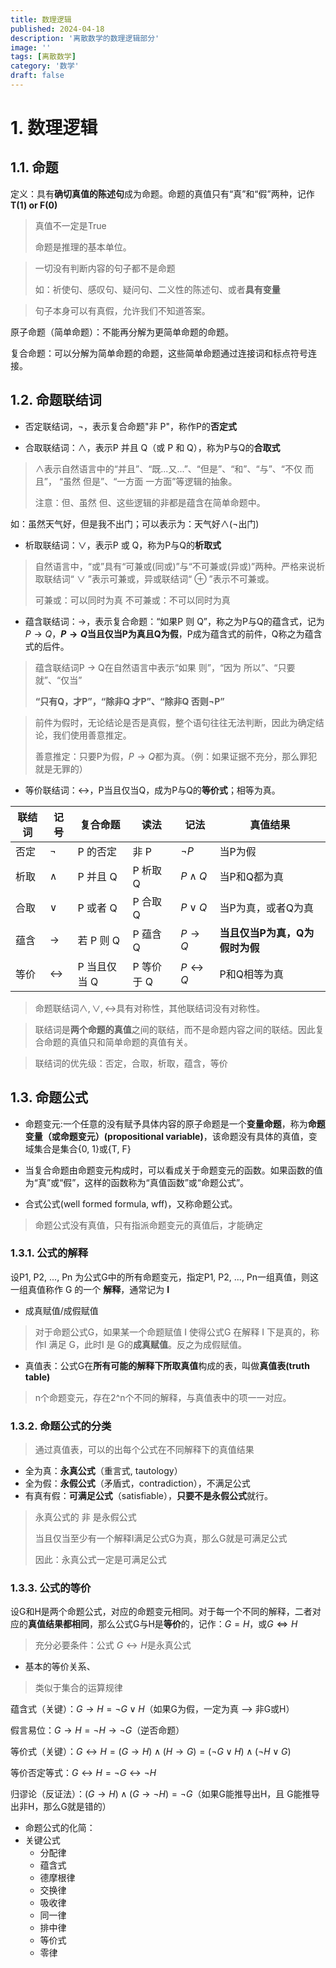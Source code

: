 ```yaml
---
title: 数理逻辑
published: 2024-04-18
description: '离散数学的数理逻辑部分'
image: ''
tags: [离散数学]
category: '数学'
draft: false 
---
```


# 1. 数理逻辑

## 1.1. 命题

定义：具有**确切真值的陈述句**成为命题。命题的真值只有“真”和“假”两种，记作**T(1) or F(0)**
> 真值不一定是True
>
> 命题是推理的基本单位。

> 一切没有判断内容的句子都不是命题
> 
> 如：祈使句、感叹句、疑问句、二义性的陈述句、或者**具有变量**

> 句子本身可以有真假，允许我们不知道答案。

原子命题（简单命题）：不能再分解为更简单命题的命题。

复合命题：可以分解为简单命题的命题，这些简单命题通过连接词和标点符号连接。

## 1.2. 命题联结词

+ 否定联结词，$\neg$，表示复合命题"非 P"，称作P的**否定式**

+ 合取联结词：$\land$，表示P 并且 Q（或 P 和 Q），称为P与Q的**合取式**

> $\land$表示自然语言中的“并且”、“既...又...”、“但是”、“和”、“与”、“不仅 而且”， “虽然 但是”、“一方面 一方面”等逻辑的抽象。
> 
> 注意：但、虽然 但、这些逻辑的非都是蕴含在简单命题中。
>
 如：虽然天气好，但是我不出门；可以表示为：天气好$\land (\neg$出门)

+ 析取联结词：$\lor$，表示P 或 Q，称为P与Q的**析取式**

> 自然语言中，“或”具有“可兼或(同或)”与“不可兼或(异或)”两种。严格来说析取联结词“ $\lor$ ”表示可兼或，异或联结词“ $\oplus$ ”表示不可兼或。
>
> 可兼或：可以同时为真
> 不可兼或：不可以同时为真

+ 蕴含联结词：$\to$，表示复合命题：“如果P 则 Q”，称之为P与Q的蕴含式，记为$P \to Q$，**$P \to Q$当且仅当P为真且Q为假**，P成为蕴含式的前件，Q称之为蕴含式的后件。
  
> 蕴含联结词P -> Q在自然语言中表示“如果 则”，“因为 所以”、“只要 就”、“仅当”
> 
> **“只有Q，才P”，“除非Q 才P”、“除非Q 否则$\neg$P”**

> 前件为假时，无论结论是否是真假，整个语句往往无法判断，因此为确定结论，我们使用善意推定。
> 
> 善意推定：只要P为假，$P \to Q$都为真。（例：如果证据不充分，那么罪犯就是无罪的）

+ 等价联结词：$\leftrightarrow$，P当且仅当Q，成为P与Q的**等价式**；相等为真。

|联结词|记号|复合命题|读法|记法|真值结果|
| --- | --- | --- | --- | --- | --- |
| 否定 | $\neg$ | P 的否定 | 非 P | $\neg P$ | 当P为假 |
| 析取 | $\land$ | P 并且 Q | P 析取 Q | $P\land Q$ | 当P和Q都为真 |
| 合取 | $\lor$ | P 或者 Q | P 合取 Q | $P\lor Q$ | 当P为真，或者Q为真 |
| 蕴含 | $\to$ | 若 P 则 Q | P 蕴含 Q | $P\to Q$ | **当且仅当P为真，Q为假时为假** |
| 等价 | $\leftrightarrow$ | P 当且仅当 Q | P 等价于 Q | $P\leftrightarrow Q$ | P和Q相等为真 |

> 命题联结词$\land, \lor, \leftrightarrow$具有对称性，其他联结词没有对称性。

> 联结词是**两个命题的真值**之间的联结，而不是命题内容之间的联结。因此复合命题的真值只和简单命题的真值有关。

> 联结词的优先级：否定，合取，析取，蕴含，等价

## 1.3. 命题公式

+ 命题变元:一个任意的没有赋予具体内容的原子命题是一个**变量命题**，称为**命题变量（或命题变元）(propositional variable)**，该命题没有具体的真值，变域集合是集合{0, 1}或{T, F}

+ 当复合命题由命题变元构成时，可以看成关于命题变元的函数。如果函数的值为“真”或“假”，这样的函数称为“真值函数”或“命题公式”。

+ 合式公式(well formed formula, wff)，又称命题公式。
> 命题公式没有真值，只有指派命题变元的真值后，才能确定

### 1.3.1. 公式的解释
设P1, P2, ..., Pn 为公式G中的所有命题变元，指定P1, P2, ..., Pn一组真值，则这一组真值称作 G 的一个 **解释**，通常记为 **I**

+ 成真赋值/成假赋值
> 对于命题公式G，如果某一个命题赋值 I 使得公式G 在解释 I 下是真的，称作I 满足 G，此时I 是 G的**成真赋值**。反之为成假赋值。
>

+ 真值表：公式G在**所有可能的解释下所取真值**构成的表，叫做**真值表(truth table)**
> n个命题变元，存在2^n个不同的解释，与真值表中的项一一对应。

### 1.3.2. 命题公式的分类

> 通过真值表，可以的出每个公式在不同解释下的真值结果
+ 全为真：**永真公式**（重言式, tautology）
+ 全为假：**永假公式**（矛盾式，contradiction），不满足公式
+ 有真有假：**可满足公式**（satisfiable），**只要不是永假公式**就行。
> 永真公式的 非 是永假公式
>
> 当且仅当至少有一个解释I满足公式G为真，那么G就是可满足公式
>
> 因此：永真公式一定是可满足公式

### 1.3.3. 公式的等价
设G和H是两个命题公式，对应的命题变元相同。对于每一个不同的解释，二者对应的**真值结果都相同**，那么公式G与H是**等价**的，记作：$G = H$，或$G \Leftrightarrow H$
> 充分必要条件：公式 $G \leftrightarrow H$是永真公式

+ 基本的等价关系、
> 类似于集合的运算规律

蕴含式（关键）：$G \to H = \neg G \lor H$（如果G为假，一定为真 —> 非G或H）

假言易位：$G \to H = \neg H \to \neg G$（逆否命题）

等价式（关键）：$G \leftrightarrow H = (G \to H) \land (H \to G) = (\neg G \lor H) \land (\neg H \lor G)$

等价否定等式：$G \leftrightarrow H = \neg G \leftrightarrow \neg H$

归谬论（反证法）：$(G \to H) \land (G \to \neg H) = \neg G$（如果G能推导出H，且 G能推导出非H，那么G就是错的）

+ 命题公式的化简：
+ 关键公式
  + 分配律  
  + 蕴含式
  + 德摩根律
  + 交换律
  + 吸收律
  + 同一律
  + 排中律
  + 等价式
  + 零律
